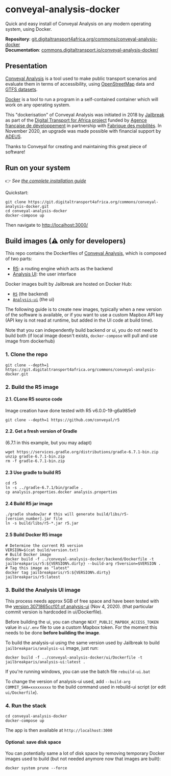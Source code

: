 # conveyal-analysis-docker

Quick and easy install of Conveyal Analysis on any modern operating system, using Docker.

**Repository**: [git.digitaltransport4africa.org/commons/conveyal-analysis-docker](https://git.digitaltransport4africa.org/commons/conveyal-analysis-docker)  
**Documentation**: [commons.digitaltransport.io/conveyal-analysis-docker/](http://commons.digitaltransport.io/conveyal-analysis-docker/)

## Presentation

[Conveyal Analysis](https://www.conveyal.com/analysis/) is a tool used to make public transport scenarios and evaluate them in terms of accessibility, using [OpenStreetMap](http://openstreetmap.org/) data and [GTFS datasets](https://git.digitaltransport4africa.org/data).

[Docker](docker.com) is a tool to run a program in a self-contained container which will work on any operating system.

This "dockerisation" of Conveyal Analysis was initiated in 2018 by [Jailbreak](http://jailbreak.paris/) as part of the [Digital Transport for Africa project](http://digitaltransport4africa.org/) funded by [Agence française de développement](https://www.afd.fr/) in partnership with [Fabrique des mobilités](http://lafabriquedesmobilites.fr/). In November 2020, an upgrade was made possible with financial support by [ADEUS](http://www.adeus.org/).

Thanks to Conveyal for creating and maintaining this great piece of software!

## Run on your system

👉 _See [the complete installation guide](/INSTALL.md)_

Quickstart:

```
git clone https://git.digitaltransport4africa.org/commons/conveyal-analysis-docker.git
cd conveyal-analysis-docker
docker-compose up
```
Then navigate to [http://localhost:3000/](http://localhost:3000/)

## Build images (⚠ only for developers)

This repo contains the Dockerfiles of [Conveyal Analysis](https://www.conveyal.com/analysis/), which is composed of two parts:
- [R5](https://github.com/conveyal/r5): a routing engine which acts as the backend
- [Analysis UI](https://github.com/conveyal/analysis-ui): the user interface

Docker images built by Jailbreak are hosted on Docker Hub:
- [`R5`](https://hub.docker.com/r/jailbreakparis/r5) (the backend)
- [`Analysis-ui`](https://hub.docker.com/r/jailbreakparis/analysis-ui) (the ui)

The following guide is to create new images, typically when a new version of the software is available, or if you want to use a custom Mapbox API key (API key is not read at runtime, but added in the UI code at build time).

Note that you can independently build backend or ui, you do not need to build both (if local image doesn't exists, `docker-compose` will pull and use image from dockerhub)

### 1. Clone the repo

```
git clone --depth=1 https://git.digitaltransport4africa.org/commons/conveyal-analysis-docker.git
```

### 2. Build the R5 image

#### 2.1. CLone R5 source code

Image creation have done tested with R5 v6.0.0-19-g6a985e9

```
git clone --depth=1 https://github.com/conveyal/r5
```

#### 2.2. Get a fresh version of Gradle

(6.7.1 in this example, but you may adapt)

```
wget https://services.gradle.org/distributions/gradle-6.7.1-bin.zip
unzip gradle-6.7.1-bin.zip
rm -f gradle-6.7.1-bin.zip
```

#### 2.3 Use gradle to build R5

```
cd r5
ln -s ../gradle-6.7.1/bin/gradle .
cp analysis.properties.docker analysis.properties
```

#### 2.4 Build R5 jar image

```
./gradle shadowJar # this will generate build/libs/r5-[version_number].jar file
ln -s build/libs/r5-*.jar r5.jar
```

#### 2.5 Build Docker R5 image

```
# Determine the current R5 version
VERSION=$(cat build/version.txt)
# Build Docker image
docker build -f ../conveyal-analysis-docker/backend/Dockerfile -t jailbreakparis/r5:${VERSION%.dirty} --build-arg r5version=$VERSION .
# Tag this image as "latest"
docker tag jailbreakparis/r5:${VERSION%.dirty} jailbreakparis/r5:latest
```

### 3. Build the Analysis UI image

This process needs approx 5GB of free space and have been tested with the [version 3071865ccf01 of analysis-ui](https://github.com/conveyal/analysis-ui/commit/3071865ccf01e1b03011fb3b7a7c2afa81e461ca) (Nov 4, 2020). (that particular commit version is hardcoded in ui/Dockerfile).

Before building the ui, you can change `NEXT_PUBLIC_MAPBOX_ACCESS_TOKEN` value in `ui/.env` file to use a custom Mapbox token. For the moment this needs to be done **before building the image**.

To build the analysis-ui using the same version used by Jailbreak to build `jailbreakparis/analysis-ui` image, just run:

```
docker build -f ../conveyal-analysis-docker/ui/Dockerfile -t jailbreakparis/analysis-ui:latest .
```

If you're running windows, you can use the batch file `rebuild-ui.bat`

To change the version of analysis-ui used, add `--build-arg COMMIT_SHA=xxxxxxxxx` to the build command used in rebuild-ui script (or edit `ui/Dockerfile`).

### 4. Run the stack

```
cd conveyal-analysis-docker
docker-compose up
```

The app is then available at `http://localhost:3000`

#### Optional: save disk space

You can potentially same a lot of disk space by removing temporary Docker images used to build (but not needed anymore now that images are built):

```
docker system prune --force
```
